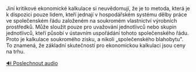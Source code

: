 
Jiní kritikové ekonomické kalkulace si neuvědomují, že je to metoda, která je k dispozici pouze lidem, kteří jednají v hospodářském systému dělby práce ve společenském řádu založeném na soukromém vlastnictví výrobních prostředků. Může sloužit pouze pro uvažování jednotlivců nebo skupin jednotlivců, kteří působí v ústavním uspořádání tohoto společenského řádu. Proto je kalkulace soukromého zisku, a nikoli „společenského blahobytu". To znamená, že základní skutečností pro ekonomickou kalkulaci jsou ceny na trhu.

[🔊 Poslechnout audio](/data/7-paragraphs/audio/chapter_42/para_001-Jin-kritikov-ekonomick-kalkulace-si-neuvdomuj.mp3)
